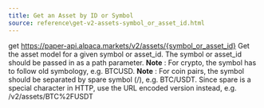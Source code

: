 ```yaml
---
title: Get an Asset by ID or Symbol
source: reference\get-v2-assets-symbol_or_asset_id.html
---
```


get https://paper-api.alpaca.markets/v2/assets/{symbol_or_asset_id}
Get the asset model for a given symbol or asset_id. The symbol or asset_id should be passed in as a path parameter.
**Note** : For crypto, the symbol has to follow old symbology, e.g. BTCUSD.
**Note** : For coin pairs, the symbol should be separated by spare symbol (/), e.g. BTC/USDT. Since spare is a special character in HTTP, use the URL encoded version instead, e.g. /v2/assets/BTC%2FUSDT
